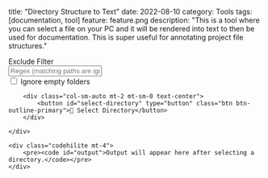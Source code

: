 title: "Directory Structure to Text"
date: 2022-08-10
category: Tools
tags: [documentation, tool]
feature: feature.png
description: "This is a tool where you can select a file on your PC and it will be rendered into text to then be used for documentation. This is super useful for annotating project file structures."

<div id="tool">
    <div class="row">
        <div class="col">
            <div class="input-group">
                <div class="input-group-prepend">
                    <span class="input-group-text" id="filter-label">Exclude Filter</span>
                </div>
                <input id="exclude-filter" type="text" class="form-control" placeholder="Regex (matching paths are ignored)" aria-describedby="filter-label">
            </div>
            <div class="form-check mt-2">
                <input type="checkbox" class="form-check-input" id="ignore-empty-folders">
                <label class="form-check-label" for="ignore-empty-folders">Ignore empty folders</label>
            </div>
        </div>

        <div class="col-sm-auto mt-2 mt-sm-0 text-center">
            <button id="select-directory" type="button" class="btn btn-outline-primary">📁 Select Directory</button>
        </div>
        
    </div>

    <div class="codehilite mt-4">
        <pre><code id="output">Output will appear here after selecting a directory.</code></pre>
    </div>
</div>

<div id="unsupported-alert" class="alert alert-danger" style="display: none" role="alert">
  Sorry, your browser is not supported as this uses <a href="https://web.dev/file-system-access/">the File System Access API</a>
</div>


<script>
    const selectDirectoryElementId = "select-directory";
    const outputElementId = "output";
    const excludeFilterElementId = "exclude-filter";
    const ignoreEmptyFoldersElementId = "ignore-empty-folders";

    const getFilesAndDirNodeForHandle = async (dirHandle, currentPath = '') => {
        const nodesPath = currentPath + '/' + dirHandle.name;
        console.log(`[Search] ${nodesPath}`);

        const node = {
            name: dirHandle.name,
            kind: dirHandle.kind,
            handle: dirHandle,
            children: [],
            path: nodesPath
        };

        // If this node is a directory, search for subdirectories and files
        if (node.kind === "directory") {
            for await (const [_, handle] of dirHandle) {
                node.children.push(await getFilesAndDirNodeForHandle(handle, nodesPath));
            }
        }

        // Order the child nodes after discovery
        node.children.sort((a, b) => {
            if (a.kind === "directory" && b.kind === "file") {
                return -1;
            }
            if (a.kind === "file" && b.kind === "directory") {
                return 1;
            }
            return a.name.localeCompare(b.name);
        });

        return node;
    };

    const filterNode = (node, excludeFilterRegex = null, ignoreEmptyFolders = false) => {
        const filteredChildren = [];
        for (const child of node.children) {
            const filteredChild = filterNode(child, excludeFilterRegex, ignoreEmptyFolders);
            if (filteredChild !== null) {
                filteredChildren.push(filteredChild);
            }
        }
        node.children = filteredChildren; // Warning, mutable

        if (ignoreEmptyFolders && node.kind === "directory" && node.children.length === 0) {
            console.log(`[Filter] Removed ${node.path} as it is empty`);
            return null;
        }

        if (excludeFilterRegex !== null && excludeFilterRegex.test(node.path)) {
            console.log(`[Filter] Removed ${node.path} as it matched the regex`);
            return null;
        }

        return node;
    }

    const getStructureDisplay = (node, indentationText = "") => {
        let structureDisplay = "";

        // Render the node
        structureDisplay += `📁 ${node.name}\n`;

        // Render the children
        for (const [index, child] of node.children.entries()) {
            const isLastChild = index === node.children.length - 1;
            const directoryPipe = isLastChild ? "┗ " : "┣ ";

            if (child.kind === "directory") {
                const newIndentationText =
                    indentationText + (isLastChild ? "  " : "┃ ");
                const childDisplay = getStructureDisplay(child, newIndentationText);
                structureDisplay += `${indentationText}${directoryPipe}${childDisplay}`;
            }
            if (child.kind === "file") {
                structureDisplay += `${indentationText}${directoryPipe}📜 ${child.name}\n`;
            }
        }

        return structureDisplay;
    };

    const onSelectDirectory = async () => {
        const dirHandle = await window.showDirectoryPicker();
        console.log(`[Search] Starting search`);
        const node = await getFilesAndDirNodeForHandle(dirHandle, '');
        console.log(`[Search] Search ended`);
        console.log(`[Search] Search results`, node);

        console.log(`[Filter] Starting filter`);
        const excludeFilterElement = document.getElementById(excludeFilterElementId);
        const excludeFilter = excludeFilterElement.value === '' ? null : new RegExp(excludeFilterElement.value, "m");
        const ignoreEmptyFolders = document.getElementById(ignoreEmptyFoldersElementId).checked;
        const filteredNode = filterNode(node, excludeFilter, ignoreEmptyFolders);
        console.log(`[Filter] Filter ended`);
        console.log(`[Filter] Filter results`, filteredNode);

        console.log(`[Display] Starting display`);
        const display = getStructureDisplay(filteredNode);
        const outputElement = document.getElementById(outputElementId);
        outputElement.innerText = display;
        console.log(`[Display] Ended display`);
    };

    // When the page first loads, hook everything up
    document.addEventListener("DOMContentLoaded", () => {
        const doesBrowserSupportSpecialFeatures = typeof window.showDirectoryPicker !== undefined;
        if (doesBrowserSupportSpecialFeatures) {
            const selectDirectoryElement = document.getElementById(
                selectDirectoryElementId
            );
            selectDirectoryElement.addEventListener("click", onSelectDirectory);
        } else {
            document.getElementById("tool").style.display = "none";
            document.getElementById("unsupported-alert").style.display = "block";
        }

        const preMessage = "Output will appear here after selecting a directory."
            + "\n"
            + "\nAn exclude filter can be added to ignore files or folders."
            + "\n  - Folder paths look like: /folder selected/nested"
            + "\n  - File paths look like: /folder selected/folder1/folder2/file.png"
            + "\nYou can use a regex to ignore certain directory names or file types."
            + "\nLook in the console to see the folders/files found to see their paths."
            + "\n"
            + "\nDetails about your files are kept on your machine.";
        const outputElement = document.getElementById(outputElementId);
        outputElement.innerText = preMessage;
    });
</script>